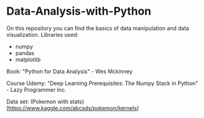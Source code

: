 # Data-Analysis-with-Python
On this repository you can find the basics of data manipulation and data visualization.
Libraries used:
- numpy
- pandas
- matplotlib

Book:
"Python for Data Analysis" - Wes Mckinney

Course Udemy:
"Deep Learning Prerequisites: The Numpy Stack in Python" - Lazy Programmer Inc.

Data set: 
(Pokemon with stats)[https://www.kaggle.com/abcsds/pokemon/kernels]
